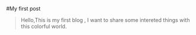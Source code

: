 #My first post

>Hello,This is my first blog , I want to share some intereted  things with this colorful world.
